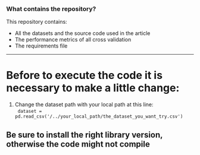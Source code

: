 
### What contains the repository?

This repository contains:
- All the datasets and the source code used in the article
- The performance metrics of all cross validation 
- The requirements file 
***
 # Before to execute the code it is necessary to make a little change: 

1. Change the dataset path with your local path at this line:  
    ``` dataset = pd.read_csv('/../your_local_path/the_dataset_you_want_try.csv')```

## Be sure to install the right library version, otherwise the code might not compile

